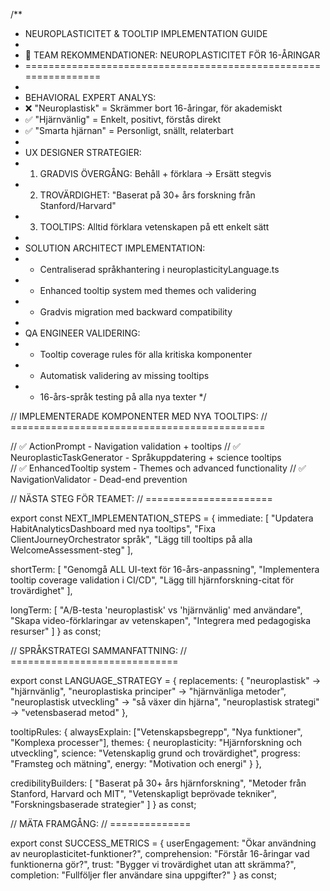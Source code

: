 /**
 * NEUROPLASTICITET & TOOLTIP IMPLEMENTATION GUIDE
 * 
 * 🧠 TEAM REKOMMENDATIONER: NEUROPLASTICITET FÖR 16-ÅRINGAR
 * ================================================================
 * 
 * BEHAVIORAL EXPERT ANALYS:
 * ❌ "Neuroplastisk" = Skrämmer bort 16-åringar, för akademiskt
 * ✅ "Hjärnvänlig" = Enkelt, positivt, förstås direkt
 * ✅ "Smarta hjärnan" = Personligt, snällt, relaterbart
 * 
 * UX DESIGNER STRATEGIER:
 * 1. GRADVIS ÖVERGÅNG: Behåll + förklara → Ersätt stegvis
 * 2. TROVÄRDIGHET: "Baserat på 30+ års forskning från Stanford/Harvard"
 * 3. TOOLTIPS: Alltid förklara vetenskapen på ett enkelt sätt
 * 
 * SOLUTION ARCHITECT IMPLEMENTATION:
 * - Centraliserad språkhantering i neuroplasticityLanguage.ts
 * - Enhanced tooltip system med themes och validering
 * - Gradvis migration med backward compatibility
 * 
 * QA ENGINEER VALIDERING:
 * - Tooltip coverage rules för alla kritiska komponenter
 * - Automatisk validering av missing tooltips
 * - 16-års-språk testing på alla nya texter
 */

// IMPLEMENTERADE KOMPONENTER MED NYA TOOLTIPS:
// ============================================

// ✅ ActionPrompt - Navigation validation + tooltips
// ✅ NeuroplasticTaskGenerator - Språkuppdatering + science tooltips  
// ✅ EnhancedTooltip system - Themes och advanced functionality
// ✅ NavigationValidator - Dead-end prevention

// NÄSTA STEG FÖR TEAMET:
// ======================

export const NEXT_IMPLEMENTATION_STEPS = {
  immediate: [
    "Updatera HabitAnalyticsDashboard med nya tooltips",
    "Fixa ClientJourneyOrchestrator språk",
    "Lägg till tooltips på alla WelcomeAssessment-steg"
  ],
  
  shortTerm: [
    "Genomgå ALL UI-text för 16-års-anpassning", 
    "Implementera tooltip coverage validation i CI/CD",
    "Lägg till hjärnforskning-citat för trovärdighet"
  ],
  
  longTerm: [
    "A/B-testa 'neuroplastisk' vs 'hjärnvänlig' med användare",
    "Skapa video-förklaringar av vetenskapen",
    "Integrera med pedagogiska resurser"
  ]
} as const;

// SPRÅKSTRATEGI SAMMANFATTNING:
// =============================

export const LANGUAGE_STRATEGY = {
  replacements: {
    "neuroplastisk" → "hjärnvänlig",
    "neuroplastiska principer" → "hjärnvänliga metoder", 
    "neuroplastisk utveckling" → "så växer din hjärna",
    "neuroplastisk strategi" → "vetensbaserad metod"
  },
  
  tooltipRules: {
    alwaysExplain: ["Vetenskapsbegrepp", "Nya funktioner", "Komplexa processer"],
    themes: {
      neuroplasticity: "Hjärnforskning och utveckling",
      science: "Vetenskaplig grund och trovärdighet", 
      progress: "Framsteg och mätning",
      energy: "Motivation och energi"
    }
  },
  
  credibilityBuilders: [
    "Baserat på 30+ års hjärnforskning",
    "Metoder från Stanford, Harvard och MIT",
    "Vetenskapligt beprövade tekniker",
    "Forskningsbaserade strategier"
  ]
} as const;

// MÄTA FRAMGÅNG:
// ==============

export const SUCCESS_METRICS = {
  userEngagement: "Ökar användning av neuroplasticitet-funktioner?",
  comprehension: "Förstår 16-åringar vad funktionerna gör?", 
  trust: "Bygger vi trovärdighet utan att skrämma?",
  completion: "Fullföljer fler användare sina uppgifter?"
} as const;